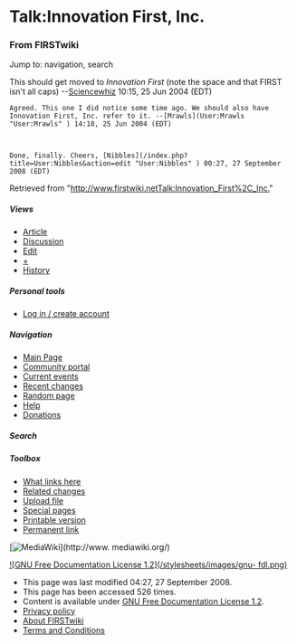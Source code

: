 # Talk:Innovation First, Inc.

### From FIRSTwiki

Jump to: navigation, search

This should get moved to _Innovation First_ (note the space and that FIRST
isn't all caps) --[Sciencewhiz](User:Sciencewhiz "User:Sciencewhiz"
) 10:15, 25 Jun 2004 (EDT)

    Agreed. This one I did notice some time ago. We should also have Innovation First, Inc. refer to it. --[Mrawls](User:Mrawls "User:Mrawls" ) 14:18, 25 Jun 2004 (EDT) 

    

    Done, finally. Cheers, [Nibbles](/index.php?title=User:Nibbles&action=edit "User:Nibbles" ) 00:27, 27 September 2008 (EDT) 

Retrieved from
"<http://www.firstwiki.netTalk:Innovation_First%2C_Inc.>"

##### Views

  * [Article](Innovation_First%2C_Inc.)
  * [Discussion](Talk:Innovation_First%2C_Inc.)
  * [Edit](/index.php?title=Talk:Innovation_First%2C_Inc.&action=edit)
  * [+](/index.php?title=Talk:Innovation_First%2C_Inc.&action=edit&section=new)
  * [History](/index.php?title=Talk:Innovation_First%2C_Inc.&action=history)

##### Personal tools

  * [Log in / create account](/index.php?title=Special:Userlogin&returnto=Talk:Innovation_First%2C_Inc.)

[](Main_Page "Main Page" )

##### Navigation

  * [Main Page](Main_Page)
  * [Community portal](FIRSTwiki:Community_portal)
  * [Current events](Current_events)
  * [Recent changes](Special:Recentchanges)
  * [Random page](Special:Random)
  * [Help](Help:Contents)
  * [Donations](FIRSTwiki:Site_support)

##### Search



##### Toolbox

  * [What links here](Special:Whatlinkshere/Talk:Innovation_First%2C_Inc.)
  * [Related changes](Special:Recentchangeslinked/Talk:Innovation_First%2C_Inc.)
  * [Upload file](Special:Upload)
  * [Special pages](Special:Specialpages)
  * [Printable version](/index.php?title=Talk:Innovation_First%2C_Inc.&printable=yes)
  * [Permanent link](/index.php?title=Talk:Innovation_First%2C_Inc.&oldid=69070)

[![MediaWiki](/skins/common/images/poweredby_mediawiki_88x31.png)](http://www.
mediawiki.org/)

[![GNU Free Documentation License 1.2](/stylesheets/images/gnu-
fdl.png)](http://www.gnu.org/copyleft/fdl.html)

  * This page was last modified 04:27, 27 September 2008.
  * This page has been accessed 526 times.
  * Content is available under [GNU Free Documentation License 1.2](http://www.gnu.org/copyleft/fdl.html "http://www.gnu.org/copyleft/fdl.html" ).
  * [Privacy policy](FIRSTwiki:Privacy_policy "FIRSTwiki:Privacy policy" )
  * [About FIRSTwiki](FIRSTwiki:About "FIRSTwiki:About" )
  * [Terms and Conditions](FIRSTwiki:Terms_and_conditions "FIRSTwiki:Terms and conditions" )

